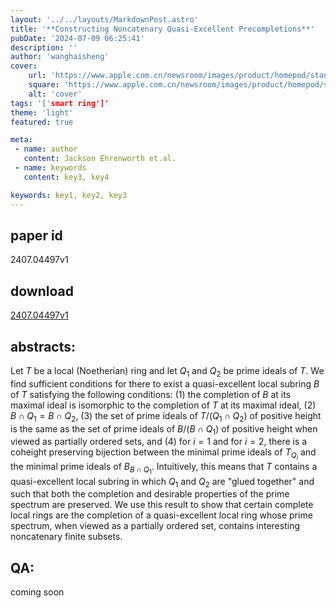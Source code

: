 ```yaml
---
layout: '../../layouts/MarkdownPost.astro'
title: '**Constructing Noncatenary Quasi-Excellent Precompletions**'
pubDate: '2024-07-09 06:25:41'
description: ''
author: 'wanghaisheng'
cover:
    url: 'https://www.apple.com.cn/newsroom/images/product/homepod/standard/Apple-HomePod-hero-230118_big.jpg.large_2x.jpg'
    square: 'https://www.apple.com.cn/newsroom/images/product/homepod/standard/Apple-HomePod-hero-230118_big.jpg.large_2x.jpg'
    alt: 'cover'
tags: '['smart ring']' 
theme: 'light'
featured: true

meta:
 - name: author
   content: Jackson Ehrenworth et.al.
 - name: keywords
   content: key3, key4

keywords: key1, key2, key3
---
```


## paper id
2407.04497v1
## download
[2407.04497v1](http://arxiv.org/abs/2407.04497v1)
## abstracts:
Let $T$ be a local (Noetherian) ring and let $Q_1$ and $Q_2$ be prime ideals of $T$. We find sufficient conditions for there to exist a quasi-excellent local subring $B$ of $T$ satisfying the following conditions: (1) the completion of $B$ at its maximal ideal is isomorphic to the completion of $T$ at its maximal ideal, (2) $B \cap Q_1 = B \cap Q_2$, (3) the set of prime ideals of $T/(Q_1 \cap Q_2)$ of positive height is the same as the set of prime ideals of $B/(B \cap Q_1)$ of positive height when viewed as partially ordered sets, and (4) for $i = 1$ and for $i = 2$, there is a coheight preserving bijection between the minimal prime ideals of $T_{Q_i}$ and the minimal prime ideals of $B_{B \cap Q_1}$. Intuitively, this means that $T$ contains a quasi-excellent local subring in which $Q_1$ and $Q_2$ are "glued together" and such that both the completion and desirable properties of the prime spectrum are preserved. We use this result to show that certain complete local rings are the completion of a quasi-excellent local ring whose prime spectrum, when viewed as a partially ordered set, contains interesting noncatenary finite subsets.
## QA:
coming soon
